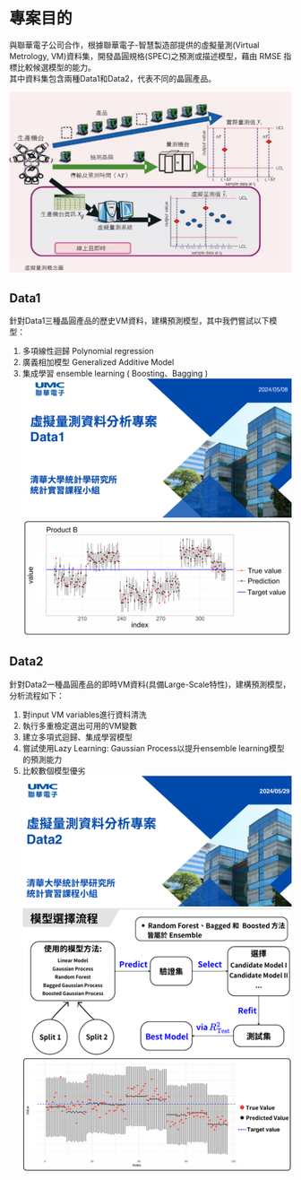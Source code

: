 # 專案目的  

與聯華電子公司合作，根據聯華電子-智慧製造部提供的虛擬量測(Virtual Metrology, VM)資料集，開發晶圓規格(SPEC)之預測或描述模型，藉由 RMSE 指標比較候選模型的能力。  
其中資料集包含兩種Data1和Data2，代表不同的晶圓產品。  

![image](https://github.com/ChiaHaoCheng/NTHU-STAT/blob/eaaf5f1334123e6b8560ded97e3dbb3bf1f8e1b7/Practicing%20Statistics/%E8%81%AF%E8%8F%AF%E9%9B%BB%E5%AD%90/%E8%99%9B%E6%93%AC%E9%87%8F%E6%B8%AC%E6%A6%82%E5%BF%B5%E5%9C%96.png)

## Data1 

針對Data1三種晶圓產品的歷史VM資料，建構預測模型，其中我們嘗試以下模型：  
1. 多項線性迴歸 Polynomial regression  
2. 廣義相加模型 Generalized Additive Model  
3. 集成學習 ensemble learning ( Boosting、Bagging )
![image](https://github.com/ChiaHaoCheng/NTHU-STAT/blob/862ff154518be7ef714727aba42c6cb1b0f2f30a/Practicing%20Statistics/%E8%81%AF%E8%8F%AF%E9%9B%BB%E5%AD%90/data1_%E5%B0%81%E9%9D%A2.png)
![image](https://github.com/ChiaHaoCheng/NTHU-STAT/blob/862ff154518be7ef714727aba42c6cb1b0f2f30a/Practicing%20Statistics/%E8%81%AF%E8%8F%AF%E9%9B%BB%E5%AD%90/data1_B_result.png)

## Data2 

針對Data2一種晶圓產品的即時VM資料(具備Large-Scale特性)，建構預測模型，分析流程如下：  
1. 對input VM variables進行資料清洗  
2. 執行多重檢定選出可用的VM變數
3. 建立多項式迴歸、集成學習模型  
4. 嘗試使用Lazy Learning: Gaussian Process以提升ensemble learning模型的預測能力  
5. 比較數個模型優劣  
![image](https://github.com/ChiaHaoCheng/NTHU-STAT/blob/3b0024e97099435f0252897e18d9b0bc4c684700/Practicing%20Statistics/%E8%81%AF%E8%8F%AF%E9%9B%BB%E5%AD%90/data2_%E5%B0%81%E9%9D%A2.png)
![image](https://github.com/ChiaHaoCheng/NTHU-STAT/blob/3b0024e97099435f0252897e18d9b0bc4c684700/Practicing%20Statistics/%E8%81%AF%E8%8F%AF%E9%9B%BB%E5%AD%90/data2_flowchart.png)
![image](https://github.com/ChiaHaoCheng/NTHU-STAT/blob/3b0024e97099435f0252897e18d9b0bc4c684700/Practicing%20Statistics/%E8%81%AF%E8%8F%AF%E9%9B%BB%E5%AD%90/data2_result.png)
